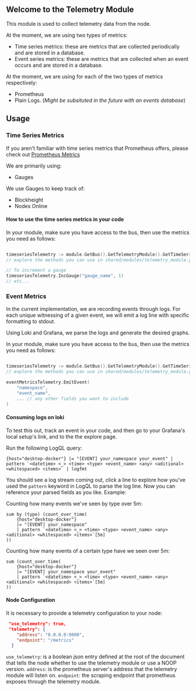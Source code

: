 ## Welcome to the Telemetry Module

This module is used to collect telemetry data from the node.

At the moment, we are using two types of metrics:

- Time series metrics: these are metrics that are collected periodically and are stored in a database.
- Event series metrics: these are metrics that are collected when an event occurs and are stored in a database.


At the moment, we are using for each of the two types of metrics respectively:

- Prometheus
- Plain Logs. (_Might be subsituted in the future with an events database_)


## Usage

### Time Series Metrics

If you aren't familiar with time series metrics that Prometheus offers, please check out [Prometheus Metrics](https://prometheus.io/docs/concepts/metric_types/)


We are primarily using:

- Gauges

We use Gauges to keep track of:

- Blockheight
- Nodes Online

#### How to use the time series metrics in your code

In your module, make sure you have access to the bus, then use the metrics you need as follows:
```go

timeseriesTelemetry := module.GetBus().GetTelemetryModule().GetTimeSeriesAgent()
// explore the methods you can use in shared/modules/telemetry_module.go

// To increment a gauge
timeseriesTelemetry.IncGauge("gauge_name", 1)
// etc...
```

### Event Metrics

In the current implementation, we are recording events through logs. For each unique witnessing of a given event, we will emit a log line with specific formatting to stdout.

Using Loki and Grafana, we parse the logs and generate the desired graphs.

In your module, make sure you have access to the bus, then use the metrics you need as follows:
```go

timeseriesTelemetry := module.GetBus().GetTelemetryModule().GetTimeSeriesAgent()
// explore the methods you can use in shared/modules/telemetry_module.go

eventMetricsTelemetry.EmitEvent(
    "namespace",
    "event_name",
    ... // any other fields you want to include
)
```

#### Consuming logs on loki

To test this out, track an event in your code, and then go to your Grafana's local setup's link, and to the the explore page.

Run the following LogQL query:

```
{host="desktop-docker"} |= "[EVENT] your_namespace your_event" | pattern `<datetime> <_> <time> <type> <event_name> <any> <aditional> <whitespaced> <items>` | logfmt
```

You should see a log stream coming out, click a line to explore how you've used the `pattern` keyword in LogQL to parse the log line. Now you can reference your parsed fields as you like. Example:

Counting how many events we've seen by type over 5m:
```
sum by (type) (count_over_time(
    {host="desktop-docker"}
    |= "[EVENT] your_namespace"
    | pattern `<datetime> <_> <time> <type> <event_name> <any> <aditional> <whitespaced> <items>`[5m]
))
```
Counting how many events of a certain type have we seen over 5m:
```
sum (count_over_time(
    {host="desktop-docker"}
    |= "[EVENT] your_namespace your_event"
    | pattern `<datetime> <_> <time> <type> <event_name> <any> <aditional> <whitespaced> <items>`[5m]
))
```

#### Node Configuration

It is necessary to provide a telemetry configuration to your node:

```json
 "use_telemetry": true,
 "telemetry": {
    "address": "0.0.0.0:9000",
    "endpoint": "/metrics"
  }
```

`use_telemetry`: is a boolean json entry defined at the root of the document that tells the node whether to use the telemetry module or use a NOOP version.
`address`: is the prometheus server's address that the telemetry module will listen on.
`endpoint`: the scraping endpoint that prometheus exposes through the telemetry module.

